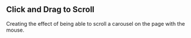 ## Click and Drag to Scroll

Creating the effect of being able to scroll a carousel on the page with the mouse. 